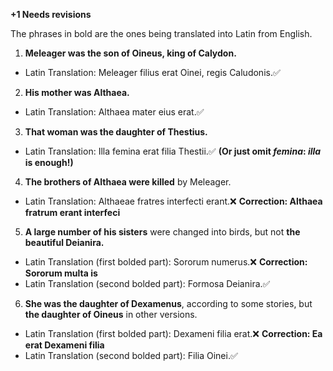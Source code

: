 **+1 Needs revisions**

The phrases in bold are the ones being translated into Latin from English.

1. **Meleager was the son of Oineus, king of Calydon.**
- Latin Translation: Meleager filius erat Oinei, regis Caludonis.✅

2. **His mother was Althaea.**
- Latin Translation: Althaea mater eius erat.✅

3. **That woman was the daughter of Thestius.**
- Latin Translation: Illa femina erat filia Thestii.✅ **(Or just omit *femina*:  *illa* is enough!)**

4. **The brothers of Althaea were killed** by Meleager.
- Latin Translation: Althaeae fratres interfecti erant.❌ **Correction: Althaea fratrum erant interfeci**

5. **A large number of his sisters** were changed into birds, but not **the beautiful Deianira.**
- Latin Translation (first bolded part): Sororum numerus.❌ **Correction: Sororum multa is**
- Latin Translation (second bolded part): Formosa Deianira.✅

6. **She was the daughter of Dexamenus**, according to some stories, but **the daughter of Oineus** in other versions.
- Latin Translation (first bolded part): Dexameni filia erat.❌ **Correction: Ea erat Dexameni filia**
- Latin Translation (second bolded part): Filia Oinei.✅
